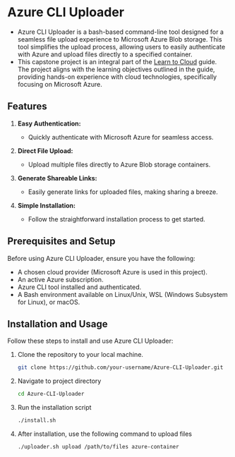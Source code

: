 # Azure CLI Uploader

- Azure CLI Uploader is a bash-based command-line tool designed for a seamless file upload experience to Microsoft Azure Blob storage. This tool simplifies the upload process, allowing users to easily authenticate with Azure and upload files directly to a specified container. 
- This capstone project is an integral part of the [Learn to Cloud](https://learntocloud.guide/) guide. The project aligns with the learning objectives outlined in the guide, providing hands-on experience with cloud technologies, specifically focusing on Microsoft Azure.

## Features

1. **Easy Authentication:**
   - Quickly authenticate with Microsoft Azure for seamless access.

2. **Direct File Upload:**
   - Upload multiple files directly to Azure Blob storage containers.

3. **Generate Shareable Links:**
   - Easily generate links for uploaded files, making sharing a breeze.

4. **Simple Installation:**
   - Follow the straightforward installation process to get started.

## Prerequisites and Setup

Before using Azure CLI Uploader, ensure you have the following:

- A chosen cloud provider (Microsoft Azure is used in this project).
- An active Azure subscription.
- Azure CLI tool installed and authenticated.
- A Bash environment available on Linux/Unix, WSL (Windows Subsystem for Linux), or macOS.

## Installation and Usage

Follow these steps to install and use Azure CLI Uploader:

1. Clone the repository to your local machine.
   ```bash
   git clone https://github.com/your-username/Azure-CLI-Uploader.git
2. Navigate to project directory
   ```bash
   cd Azure-CLI-Uploader
3. Run the installation script
   ```bash
   ./install.sh
4. After installation, use the following command to upload files
   ```bash
   ./uploader.sh upload /path/to/files azure-container
